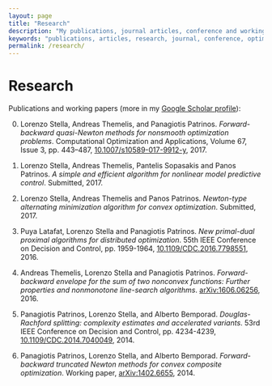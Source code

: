 ```yaml
---
layout: page
title: "Research"
description: "My publications, journal articles, conference and working papers and research-related stuff."
keywords: "publications, articles, research, journal, conference, optimization, nonsmooth, proximal, splitting"
permalink: /research/
---
```


# Research

Publications and working papers (more in my [Google Scholar profile](https://scholar.google.com/citations?user=Y3ag8YsAAAAJ&hl=en)):

0. Lorenzo Stella, Andreas Themelis, and Panagiotis Patrinos.
*Forward-backward quasi-Newton methods for nonsmooth optimization problems*.
Computational Optimization and Applications, Volume 67, Issue 3, pp. 443–487, [10.1007/s10589-017-9912-y](https://doi.org/10.1007/s10589-017-9912-y), 2017.

0. Lorenzo Stella, Andreas Themelis, Pantelis Sopasakis and Panos Patrinos. *A simple and efficient algorithm for nonlinear model predictive control*. Submitted, 2017.

0. Lorenzo Stella, Andreas Themelis and Panos Patrinos. *Newton-type alternating minimization algorithm for convex optimization*. Submitted, 2017.

0. Puya Latafat, Lorenzo Stella and Panagiotis Patrinos.
*New primal-dual proximal algorithms for distributed optimization*.
55th IEEE Conference on Decision and Control, pp. 1959-1964, [10.1109/CDC.2016.7798551](https://doi.org/10.1109/CDC.2016.7798551), 2016.

0. Andreas Themelis, Lorenzo Stella and Panagiotis Patrinos.
*Forward-backward envelope for the sum of two nonconvex functions: Further properties and nonmonotone line-search algorithms*.
[arXiv:1606.06256](http://arxiv.org/abs/1606.06256), 2016.

0. Panagiotis Patrinos, Lorenzo Stella, and Alberto Bemporad.
*Douglas-Rachford splitting: complexity estimates and accelerated variants*.
53rd IEEE Conference on Decision and Control, pp. 4234-4239, [10.1109/CDC.2014.7040049](https://doi.org/10.1109/CDC.2014.7040049), 2014.

0. Panagiotis Patrinos, Lorenzo Stella, and Alberto Bemporad.
*Forward-backward truncated Newton methods for convex composite optimization*.
Working paper, [arXiv:1402.6655](http://arxiv.org/abs/1402.6655), 2014.
